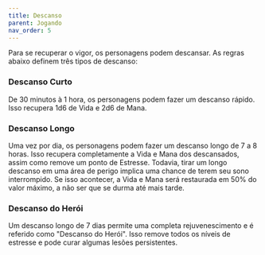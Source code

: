 ```yaml
---
title: Descanso
parent: Jogando
nav_order: 5
---
```


Para se recuperar o vigor, os personagens podem descansar. As regras abaixo definem três tipos de descanso:
### Descanso Curto
De 30 minutos à 1 hora, os personagens podem fazer um descanso rápido. Isso recupera 1d6 de Vida e 2d6 de Mana.
### Descanso Longo
Uma vez por dia, os personagens podem fazer um descanso longo de 7 a 8 horas. Isso recupera completamente a Vida e Mana dos descansados, assim como remove um ponto de Estresse. Todavia, tirar um longo descanso em uma área de perigo implica uma chance de terem seu sono interrompido. Se isso acontecer, a Vida e Mana será restaurada em 50% do valor máximo, a não ser que se durma até mais tarde.
### Descanso do Herói
Um descanso longo de 7 dias permite uma completa rejuvenescimento e é referido como "Descanso do Herói". Isso remove todos os níveis de estresse e pode curar algumas lesões persistentes.
